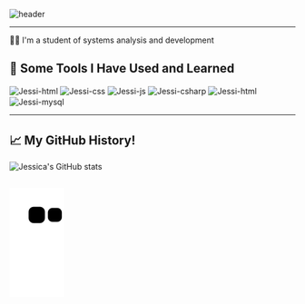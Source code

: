 
![header](https://capsule-render.vercel.app/api?type=waving&text=Hey%20Everyone🖖&color=gradient&customColorList=0,2,2,5,30&animation=fadeIn&fontAlign=70)

---

👩‍💻 I'm a student of systems analysis and development

##

<h2> 🚀 Some Tools I Have Used and Learned</h2>
<p align="left">
<img align="center" alt="Jessi-html" height="30" width="40" src="https://cdn.jsdelivr.net/gh/devicons/devicon/icons/html5/html5-original.svg" />
<img align="center" alt="Jessi-css" height="30" width="40" src="https://cdn.jsdelivr.net/gh/devicons/devicon/icons/css3/css3-original.svg" />
<img align="center" alt="Jessi-js" height="30" width="40" src="https://cdn.jsdelivr.net/gh/devicons/devicon/icons/javascript/javascript-original.svg" />
<img align="center" alt="Jessi-csharp" height="30" width="40" src="https://cdn.jsdelivr.net/gh/devicons/devicon/icons/csharp/csharp-original.svg" />
<img align="center" alt="Jessi-html" height="30" width="40" src="https://cdn.jsdelivr.net/gh/devicons/devicon/icons/c/c-original.svg" />          
<img align="center" alt="Jessi-mysql" height="50" width="50" src="https://cdn.jsdelivr.net/gh/devicons/devicon/icons/mysql/mysql-original-wordmark.svg" />

---  
  
<h2> 📈 My GitHub History!</h2>   

![Jessica's GitHub stats](https://github-readme-stats.vercel.app/api?username=jessybouchez&show_icons=true&theme=tokyonight)
##

![Snake animation](https://github.com/jessybouchez/jessybouchez/blob/output/github-contribution-grid-snake.svg)
          
          
          
          
          
            

